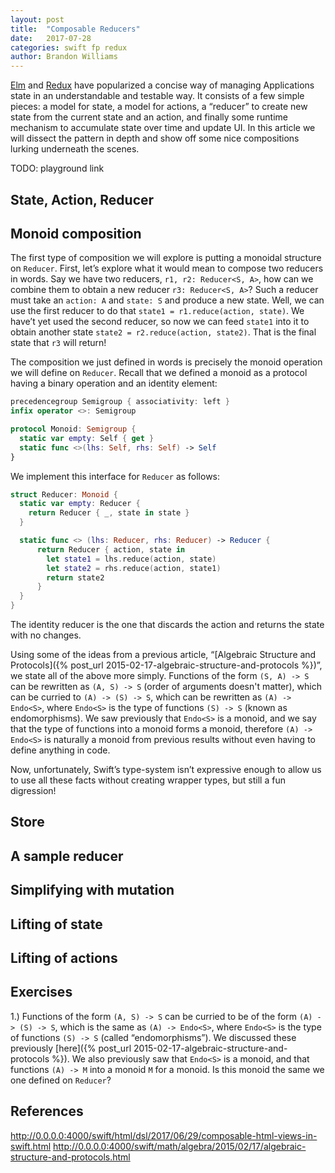 ```yaml
---
layout: post
title:  "Composable Reducers"
date:   2017-07-28
categories: swift fp redux
author: Brandon Williams
---
```


[Elm](http://elm-lang.org) and [Redux](http://redux.js.org) have popularized a concise way of managing Applications state in an understandable and testable way. It consists of a few simple pieces: a model for state, a model for actions, a “reducer” to create new state from the current state and an action, and finally some runtime mechanism to accumulate state over time and update UI. In this article we will dissect the pattern in depth and show off some nice compositions lurking underneath the scenes.

TODO: playground link

## State, Action, Reducer

## Monoid composition

The first type of composition we will explore is putting a monoidal structure on `Reducer`. First, let’s explore what it would mean to compose two reducers in words. Say we have two reducers, `r1, r2: Reducer<S, A>`, how can we combine them to obtain a new reducer `r3: Reducer<S, A>`? Such a reducer must take an `action: A` and `state: S` and produce a new state. Well, we can use the first reducer to do that `state1 = r1.reduce(action, state)`. We have’t yet used the second reducer, so now we can feed `state1` into it to obtain another state `state2 = r2.reduce(action, state2)`. That is the final state that `r3` will return!

The composition we just defined in words is precisely the monoid operation we will define on `Reducer`. Recall that we defined a monoid as a protocol having a binary operation and an identity element:

```swift
precedencegroup Semigroup { associativity: left }
infix operator <>: Semigroup

protocol Monoid: Semigroup {
  static var empty: Self { get }
  static func <>(lhs: Self, rhs: Self) -> Self
}
```

We implement this interface for `Reducer` as follows:

```swift
struct Reducer: Monoid {
  static var empty: Reducer {
    return Reducer { _, state in state }
  }

  static func <> (lhs: Reducer, rhs: Reducer) -> Reducer {
      return Reducer { action, state in
        let state1 = lhs.reduce(action, state)
        let state2 = rhs.reduce(action, state1)
        return state2
      }
  }
}
```

The identity reducer is the one that discards the action and returns the state with no changes.

Using some of the ideas from a previous article, “[Algebraic Structure and Protocols]({% post_url 2015-02-17-algebraic-structure-and-protocols %})”, we state all of the above more simply. Functions of the form `(S, A) -> S` can be rewritten as `(A, S) -> S` (order of arguments doesn't matter), which can be curried to `(A) -> (S) -> S`, which can be rewritten as `(A) -> Endo<S>`, where `Endo<S>` is the type of functions `(S) -> S` (known as endomorphisms). We saw previously that `Endo<S>` is a monoid, and we say that the type of functions into a monoid forms a monoid, therefore `(A) -> Endo<S>` is naturally a monoid from previous results without even having to define anything in code.

Now, unfortunately, Swift’s type-system isn’t expressive enough to allow us to use all these facts without creating wrapper types, but still a fun digression!

## Store

## A sample reducer

## Simplifying with mutation

## Lifting of state

## Lifting of actions

## Exercises

1.) Functions of the form `(A, S) -> S` can be curried to be of the form `(A) -> (S) -> S`, which is the same as `(A) -> Endo<S>`, where `Endo<S>` is the type of functions `(S) -> S` (called “endomorphisms”). We discussed these previously [here]({% post_url 2015-02-17-algebraic-structure-and-protocols %}). We also previously saw that `Endo<S>` is a monoid, and that functions `(A) -> M` into a monoid `M` for a monoid. Is this monoid the same we one defined on `Reducer`?

## References

http://0.0.0.0:4000/swift/html/dsl/2017/06/29/composable-html-views-in-swift.html
http://0.0.0.0:4000/swift/math/algebra/2015/02/17/algebraic-structure-and-protocols.html

